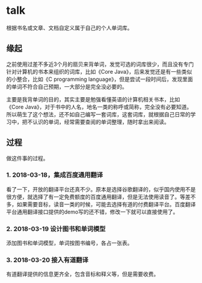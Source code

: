 # talk

根据书名或文章、文档自定义属于自己的个人单词库。

## 缘起

之前使用过差不多近3个月的扇贝来背单词，发觉可选的词库很少，而且没有专门针对计算机的书本来组织的词库，比如《Core Java》，后来发觉还是有一些类似的小整合，比如《C programming language》，但是尝试一段时间后，发现里面的单词不符合自己预期，一大部分是完全没必要的。

主要是我背单词的目的，其实主要是勉强看懂英语的计算机相关书本，比如《Core Java》，对于书中的人名，地名一类的称呼或简称，完全没有必要知道。所以萌生了这个想法，还不如自己编写一套词库，这套词库，就根据自己日常的学习中，把不认识的单词，经常需要查阅的单词整理，随时拿出来阅读。

## 过程

做这件事的过程。

### 1. 2018-03-18，集成百度通用翻译

看了一下，开放的翻译平台还真不少。原本是选择谷歌翻译的，似乎国内使用不是很方便，就选择了有一定免费额度的百度通用翻译，但是无法使用读音了。等差不多，如果需要音标，读音一类的时候，可能去选择有道的付费翻译平台。百度翻译平台通用翻译接口提供的demo写的还不错，修改一下就可以直接使用了。

### 2. 2018-03-19 设计图书和单词模型

添加图书和单词模型，单词按图书编号，各占一张表。

### 3. 2018-03-20 接入有道翻译

有道翻译提供的信息更齐全，包含音标和释义等，但是需要收费。
